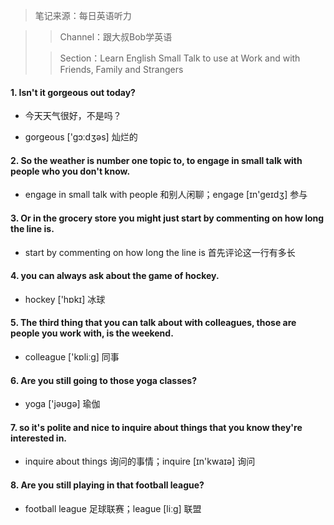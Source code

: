 >
> 笔记来源：每日英语听力

> > Channel：跟大叔Bob学英语
>
> > Section：Learn English Small Talk to use at Work and with Friends, Family and Strangers

#### 1. Isn't it gorgeous out today? 

- 今天天气很好，不是吗？

- gorgeous ['gɔːdʒəs] 灿烂的

#### 2. So the weather is number one topic to, to engage in small talk with people who you don't know.

- engage in small talk with people 和别人闲聊；engage [ɪn'geɪdʒ] 参与

#### 3. Or in the grocery store you might just start by commenting on how long the line is.

- start by commenting on how long the line is 首先评论这一行有多长

#### 4. you can always ask about the game of hockey.

- hockey ['hɒkɪ] 冰球

#### 5. The third thing that you can talk about with colleagues, those are people you work with, is the weekend.

- colleague ['kɒliːg] 同事

#### 6. Are you still going to those yoga classes?

- yoga ['jəʊgə] 瑜伽

#### 7. so it's polite and nice to inquire about things that you know they're interested in.

- inquire about things 询问的事情；inquire [ɪn'kwaɪə] 询问

#### 8. Are you still playing in that football league?

- football league 足球联赛；league [liːg] 联盟